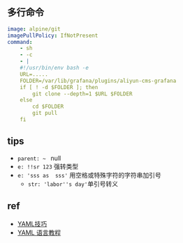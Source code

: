 

## 多行命令

```yaml
image: alpine/git
imagePullPolicy: IfNotPresent
command:
    - sh
    - -c
    - |
    #!/usr/bin/env bash -e
    URL=.....
    FOLDER=/var/lib/grafana/plugins/aliyun-cms-grafana
    if [ ! -d $FOLDER ]; then
        git clone --depth=1 $URL $FOLDER
    else
        cd $FOLDER
        git pull
    fi
```

## tips
+ `parent: ~ ` null
+ `e: !!sr 123` 强转类型
+ `e: 'sss as  sss'` 用空格或特殊字符的字符串加引号
    - `str: 'labor''s day'`单引号转义
## ref
+ [YAML技巧](https://whmzsu.github.io/helm-doc-zh-cn/chart_template_guide/yaml_techniques-zh_cn.html)
+ [YAML 语言教程](https://www.ruanyifeng.com/blog/2016/07/yaml.html)